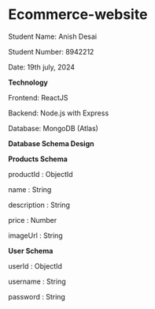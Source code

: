 # Ecommerce-website

Student Name: Anish Desai

Student Number: 8942212

Date: 19th july, 2024

**Technology**

Frontend: ReactJS

Backend: Node.js with Express

Database: MongoDB (Atlas)

**Database Schema Design**

**Products Schema**

  productId : ObjectId
  
  name : String
  
  description : String
  
  price : Number
  
  imageUrl : String

  **User Schema**

  userId : ObjectId
  
  username : String
  
  password : String
  
  

  



